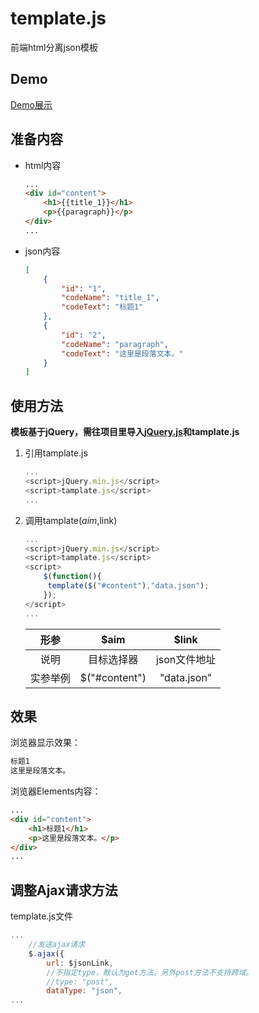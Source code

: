 # template.js

前端html分离json模板

## Demo

[Demo展示](https://ssyatelandisi.github.io/template/demo/index.html)

## 准备内容

- html内容

  ```html
  ...
  <div id="content">
      <h1>{{title_1}}</h1>
      <p>{{paragraph}}</p>
  </div>
  ...
  ```

- json内容

  ```json
  [
      {
          "id": "1",
          "codeName": "title_1",
          "codeText": "标题1"
      },
      {
          "id": "2",
          "codeName": "paragraph",
          "codeText": "这里是段落文本。"
      }
  ]
  ```

## 使用方法

  **模板基于jQuery，需往项目里导入[jQuery.js](https://jquery.com/download/)和tamplate.js**

1. 引用tamplate.js

   ```javascript
   ...
   <script>jQuery.min.js</script>
   <script>tamplate.js</script>
   ...
   ```


2. 调用tamplate($aim,$link)

   ```js
   ...
   <script>jQuery.min.js</script>
   <script>tamplate.js</script>
   <script>
       $(function(){
       	template($("#content"),"data.json");
       });
   </script>
   ...
   ```

   |   形参   |     $aim      |    $link     |
   | :------: | :-----------: | :----------: |
   |   说明   |  目标选择器   | json文件地址 |
   | 实参举例 | $("#content") | "data.json"  |

## 效果

浏览器显示效果：

```html
标题1
这里是段落文本。
```
浏览器Elements内容：

```html
...
<div id="content">
    <h1>标题1</h1>
    <p>这里是段落文本。</p>
</div>
...
```

## 调整Ajax请求方法

template.js文件

```javascript
...
    //发送ajax请求
    $.ajax({
        url: $jsonLink,
        //不指定type，默认为get方法。另外post方法不支持跨域。
        //type: "post",
        dataType: "json",
...
```

